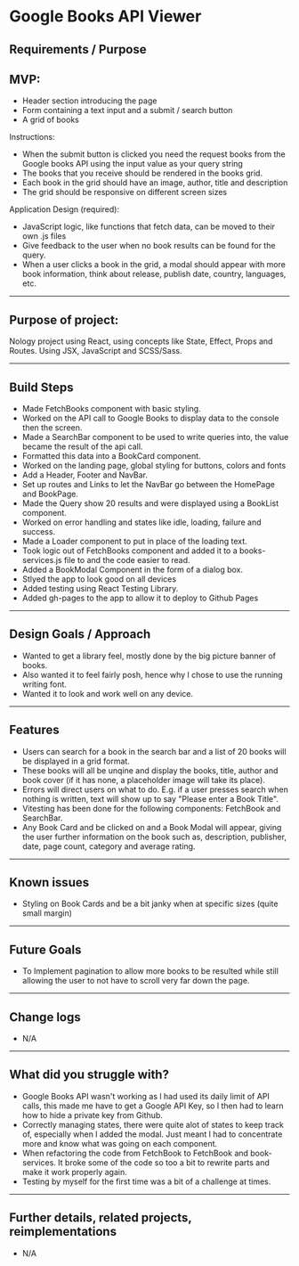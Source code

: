 # Google Books API Viewer

## Requirements / Purpose


## MVP:
- Header section introducing the page
- Form containing a text input and a submit / search button
- A grid of books

Instructions:

- When the submit button is clicked you need the request books from the Google books API using the input value as your query string
- The books that you receive should be rendered in the books grid.
- Each book in the grid should have an image, author, title and description
- The grid should be responsive on different screen sizes

Application Design (required):

- JavaScript logic, like functions that fetch data, can be moved to their own .js files
- Give feedback to the user when no book results can be found for the query.
- When a user clicks a book in the grid, a modal should appear with more book information, think about release, publish date, country, languages, etc.

---

## Purpose of project:

Nology project using React, using concepts like State, Effect, Props and Routes.
Using JSX, JavaScript and SCSS/Sass.

---

## Build Steps

- Made FetchBooks component with basic styling.
- Worked on the API call to Google Books to display data to the console then the screen.
- Made a SearchBar component to be used to write queries into, the value became the result of the api call.
- Formatted this data into a BookCard component.
- Worked on the landing page, global styling for buttons, colors and fonts
- Add a Header, Footer and NavBar.
- Set up routes and Links to let the NavBar go between the HomePage and BookPage.
- Made the Query show 20 results and were displayed using a BookList component.
- Worked on error handling and states like idle, loading, failure and success.
- Made a Loader component to put in place of the loading text.
- Took logic out of FetchBooks component and added it to a books-services.js file to and the code easier to read.
- Added a BookModal Component in the form of a dialog box.
- Stlyed the app to look good on all devices
- Added testing using React Testing Library.
- Added gh-pages to the app to allow it to deploy to Github Pages

---

## Design Goals / Approach

- Wanted to get a library feel, mostly done by the big picture banner of books.
- Also wanted it to feel fairly posh, hence why l chose to use the running writing font.
- Wanted it to look and work well on any device.

---

## Features

- Users can search for a book in the search bar and a list of 20 books will be displayed in a grid format.
- These books will all be unqine and display the books, title, author and book cover (if it has none, a placeholder image will take its place).
- Errors will direct users on what to do. E.g. if a user presses search when nothing is written, text will show up to say "Please enter a Book Title".
- Vitesting has been done for the following components: FetchBook and SearchBar.
- Any Book Card and be clicked on and a Book Modal will appear, giving the user further information on the book such as, description, publisher, date, page count, category and average rating.

---

## Known issues

- Styling on Book Cards and be a bit janky when at specific sizes (quite small margin)

---

## Future Goals

- To Implement pagination to allow more books to be resulted while still allowing the user to not have to scroll very far down the page.

---

## Change logs

- N/A

---

## What did you struggle with?

- Google Books API wasn't working as l had used its daily limit of API calls, this made me have to get a Google API Key, so l then had to learn how to hide a private key from Github.
- Correctly managing states, there were quite alot of states to keep track of, especially when l added the modal. Just meant l had to concentrate more and know what was going on each component.
- When refactoring the code from FetchBook to FetchBook and book-services. It broke some of the code so too a bit to rewrite parts and make it work properly again.
- Testing by myself for the first time was a bit of a challenge at times.

---

## Further details, related projects, reimplementations

- N/A
